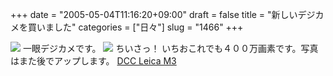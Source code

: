 +++
date = "2005-05-04T11:16:20+09:00"
draft = false
title = "新しいデジカメを買いました"
categories = ["日々"]
slug = "1466"
+++

<img src="./?image=4168">
一眼デジカメです。
<img src="./?image=4169">
ちいさっ！
いちおこれでも４００万画素です。写真はまた後でアップします。
<a href="http://www.komamura.co.jp/minox/DCC.html" target="_blank">DCC Leica M3</a>
